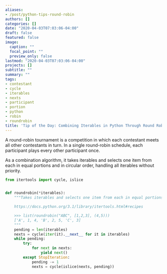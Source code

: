 ```yaml
---
aliases:
- /post/python-tips-round-robin
authors: []
categories: []
date: "2020-04-03T07:03:06-04:00"
draft: false
featured: false
image:
  caption: ""
  focal_point: ""
  preview_only: false
lastmod: "2020-04-03T07:03:06-04:00"
projects: []
subtitle: ""
summary: ""
tags:
- contestant
- cycle
- iterables
- nexts
- participant
- portion
- python
- robin
- roundrobin
title: 'Tip of the Day: Combining Iterables in Python Through Round Robin'
---
```


A round-robin tournament is a competition in which each contestant meets all other contestants in turn. In a single round-robin schedule, each participant plays every other participant once.

As a combination algorithm, it takes iterables and selects one item from each in equal portions and in circular order, handling all iterables without priority.

```python
from itertools import cycle, islice


def roundrobin(*iterables):
    """Takes iterables and selects one item from each in equal portions and in circular order.

    https://docs.python.org/3.1/library/itertools.html#recipes

    >>> list(roundrobin("ABC", [1,2,3], (4,5)))
    ['A', 1, 4, 'B', 2, 5, 'C', 3]
    """
    pending = len(iterables)
    nexts = cycle(iter(it).__next__ for it in iterables)
    while pending:
        try:
            for next in nexts:
                yield next()
        except StopIteration:
            pending -= 1
            nexts = cycle(islice(nexts, pending))
```
